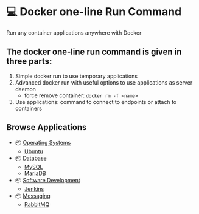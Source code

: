 # 💻 Docker one-line Run Command
Run any container applications anywhere with Docker

## The docker one-line run command is given in three parts:
1. Simple docker run to use temporary applications
2. Advanced docker run with useful options to use applications as server daemon
    - force remove container: `docker rm -f <name>`
3. Use applications: command to connect to endpoints or attach to containers

## Browse Applications
- 📦 [Operating Systems](OperatingSystems)
  - [Ubuntu](OperatingSystems/ubuntu)
- 📦 [Database](Database)
  - [MySQL](Database/mysql)
  - [MariaDB](Database/mariadb)
- 📦 [Software Development](SoftwareDevelopment)
  - [Jenkins](SoftwareDevelopment/jenkins)
- 📦 [Messaging](Messaging)
  - [RabbitMQ](Messaging/rabbitmq)
 